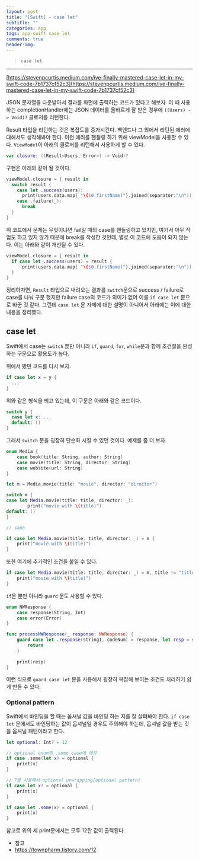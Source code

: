 ```yaml
---  
layout: post  
title: "[Swift] - case let"  
subtitle: ""  
categories: app
tags: app-swift case let
comments: true  
header-img: 
---  
```

  
> `case let`  

---

[https://stevenpcurtis.medium.com/ive-finally-mastered-case-let-in-my-swift-code-7b1737cf52c3](https://stevenpcurtis.medium.com/ive-finally-mastered-case-let-in-my-swift-code-7b1737cf52c3)


JSON 문자열을 다운받아서 결과를 화면에 출력하는 코드가 있다고 해보자. 이 때 사용하는 completionHandler에는 JSON 데이터를 올바르게 잘 
받은 경우에 `((Users) -> Void)?` 클로저를 리턴한다.

Result 타입을 리턴하는 것은 복잡도를 증가시킨다. 백엔드나 그 외에서 리턴된 에러에 대해서도 생각해봐야 한다. 이런 에러를 핸들링 하기 위해
viewModel을 사용할 수 있다. `ViewModel`이 아래의 클로저를 리턴해서 사용하게 할 수 있다.

```swift
var closure: ((Result<Users, Error>) -> Void)?
```

구현은 아래와 같이 될 것이다.

```swift
viewModel.closure = { result in
  switch result {
    case let .success(users):
      print(users.data.map{ "\($0.firstName)"}.joined(separator:"\n"))
    case .failure(_):
      break
  }
}
```

위 코드에서 문제는 무엇이냐면 fail일 때의 case를 핸들링하고 있지만, 여기서 아무 작업도 하고 있지 않기 때문에 break를 작성한 것인데,
별로 이 코드에 도움이 되지 않는다. 이는 아래와 같이 개선될 수 있다.

```swift
viewModel.closure = { result in
  if case let .success(users) = result {
      print(users.data.map{ "\($0.firstName)"}.joined(separator:"\n"))
  }
}
```

정리하자면, `Result` 타입으로 내려오는 결과를 `switch`문으로 success / failure로 case를 나눠 구분 했지만 failure case의 코드가 의미가 없어 이를 `if case let` 문으로 바꾼 것 같다. 그런데 `case let` 문 자체에 대한 설명이 아니어서 아래에는 이에 대한 내용을 정리했다.

## case let

Swift에서 case는 `switch` 뿐만 아니라 `if`, `guard`, `for`, `while`문과 함께 조건절을 완성하는 구문으로 활용도가 높다.

위에서 봤던 코드를 다시 보자.

```swift
if case let x = y {
  ...
}
```

위와 같은 형식을 띄고 있는데, 이 구문은 아래와 같은 코드이다.

```swift
switch y {
  case let x: ...
  default: ()
}
```

그래서 `switch` 문을 굉장히 단순화 시킬 수 있던 것이다. 예제를 좀 더 보자.

```swift
enum Media {
    case book(title: String, author: String)
    case movie(title: String, director: String)
    case website(url: String)
}

let m = Media.movie(title: "movie", director: "director")

switch m {
case let Media.movie(title: title, director: _):
        print("movie with \(title)")
default: ()
}

// same

if case let Media.movie(title: title, director: _) = m {
    print("movie with \(title)")
}
```

또한 여기에 추가적인 조건을 붙일 수 있다.

```swift
if case let Media.movie(title: title, director: _) = m, title != "title" {
    print("movie with \(title)")
}
```

`if`문 뿐만 아니라 `guard` 문도 사용할 수 있다.

```swift
enum NWResponse {
    case response(String, Int)
    case error(Error)
}

func processNWResponse(_ response: NWResponse) {
    guard case let .response(string1, codeNum) = response, let resp = string1 as String?, 200..<300 ~= codeNum else {
        return
    }
    
    print(resp)
}
```

이런 식으로 `guard case let` 문을 사용해서 굉장히 복잡해 보이는 조건도 처리하기 쉽게 만들 수 있다.

### Optional pattern

Swift에서 바인딩을 할 때는 옵셔널 값을 바인딩 하는 지를 잘 살펴봐야 한다. `if case let` 문에서도 바인딩하는 값이 옵셔널일 경우도 주의해야 하는데, 옵셔널 값을 받는 것을 옵셔널 패턴이라고 한다.

```swift
let optional: Int? = 12

// optional enum의 .some case에 매칭
if case .some(let x) = optional {
    print(x)
}

// ?를 사용해서 optional unwrapping(optional pattern)
if case let x? = optional {
    print(x)
}

if case let .some(x) = optional {
    print(x)
}
```

참고로 위의 세 print문에서는 모두 12란 값이 출력된다.



* 참고
* https://townpharm.tistory.com/12

